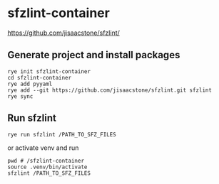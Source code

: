 # sfzlint-container

<https://github.com/jisaacstone/sfzlint/>

## Generate project and install packages

```shell
rye init sfzlint-container
cd sfzlint-container
rye add pyyaml
rye add --git https://github.com/jisaacstone/sfzlint.git sfzlint
rye sync
```

## Run sfzlint

```shell
rye run sfzlint /PATH_TO_SFZ_FILES
```

or activate venv and run

```shell
pwd # /sfzlint-container
source .venv/bin/activate
sfzlint /PATH_TO_SFZ_FILES
```
